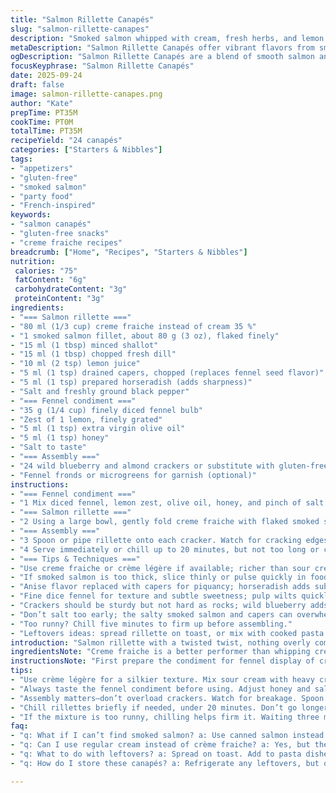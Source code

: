 ```yaml
---
title: "Salmon Rillette Canapés"
slug: "salmon-rillette-canapes"
description: "Smoked salmon whipped with cream, fresh herbs, and lemon juice. Crisp crackers topped with a fennel and citron zest condiment to cut through the creaminess. Substituted creme fraiche for cream, capers for anise flavor, and added a touch of horseradish for bite. Mix of textures and bright, herby notes. Garnished with fennel fronds or microgreens. No eggs or gluten. Prep and assembly quick if ingredients ready. Use visual and tactile clues over rigid timing."
metaDescription: "Salmon Rillette Canapés offer vibrant flavors from smoked salmon and herbs on crispy crackers. A delightful bite-sized treat."
ogDescription: "Salmon Rillette Canapés are a blend of smooth salmon and creme fraiche, topped with fresh fennel. Perfect for gatherings."
focusKeyphrase: "Salmon Rillette Canapés"
date: 2025-09-24
draft: false
image: salmon-rillette-canapes.png
author: "Kate"
prepTime: PT35M
cookTime: PT0M
totalTime: PT35M
recipeYield: "24 canapés"
categories: ["Starters & Nibbles"]
tags:
- "appetizers"
- "gluten-free"
- "smoked salmon"
- "party food"
- "French-inspired"
keywords:
- "salmon canapés"
- "gluten-free snacks"
- "creme fraiche recipes"
breadcrumb: ["Home", "Recipes", "Starters & Nibbles"]
nutrition: 
 calories: "75"
 fatContent: "6g"
 carbohydrateContent: "3g"
 proteinContent: "3g"
ingredients:
- "=== Salmon rillette ==="
- "80 ml (1/3 cup) creme fraiche instead of cream 35 %"
- "1 smoked salmon fillet, about 80 g (3 oz), flaked finely"
- "15 ml (1 tbsp) minced shallot"
- "15 ml (1 tbsp) chopped fresh dill"
- "10 ml (2 tsp) lemon juice"
- "5 ml (1 tsp) drained capers, chopped (replaces fennel seed flavor)"
- "5 ml (1 tsp) prepared horseradish (adds sharpness)"
- "Salt and freshly ground black pepper"
- "=== Fennel condiment ==="
- "35 g (1/4 cup) finely diced fennel bulb"
- "Zest of 1 lemon, finely grated"
- "5 ml (1 tsp) extra virgin olive oil"
- "5 ml (1 tsp) honey"
- "Salt to taste"
- "=== Assembly ==="
- "24 wild blueberry and almond crackers or substitute with gluten-free seed crackers"
- "Fennel fronds or microgreens for garnish (optional)"
instructions:
- "=== Fennel condiment ==="
- "1 Mix diced fennel, lemon zest, olive oil, honey, and pinch of salt in a small bowl. Taste for balance; the oil binds honey’s sweetness with acid and crunch from fennel. Set aside to macerate, get those fresh sounds of fennel crisp breaking."
- "=== Salmon rillette ==="
- "2 Using a large bowl, gently fold creme fraiche with flaked smoked salmon. Don’t overmix; keep some texture. Add minced shallot, chopped dill, lemon juice, capers, and horseradish. Season with salt and pepper. Work quickly before creme fraiche overwhips and breaks. Texture should be creamy but still flecked with salmon pieces."
- "=== Assembly ==="
- "3 Spoon or pipe rillette onto each cracker. Watch for cracking edges - brittle crackers cannot bear much weight. Add a small heap of fennel condiment atop each canapé. Garnish with fennel fronds or microgreens if desired; fresh green vibrancy contrasts rich pink tones."
- "4 Serve immediately or chill up to 20 minutes, but not too long or crackers soften - lose their snap."
- "=== Tips & Techniques ==="
- "Use creme fraiche or crème légère if available; richer than sour cream, less stiff than cream. Keeps rillette silky without separating."
- "If smoked salmon is too thick, slice thinly or pulse quickly in food processor to avoid large lumps."
- "Anise flavor replaced with capers for piquancy; horseradish adds subtle heat – adjust to preference."
- "Fine dice fennel for texture and subtle sweetness; pulp wilts quickly, so dice just before serving."
- "Crackers should be sturdy but not hard as rocks; wild blueberry adds color contrast and a mild tang."
- "Don’t salt too early; the salty smoked salmon and capers can overwhelm. Adjust last."
- "Too runny? Chill five minutes to firm up before assembling."
- "Leftovers ideas: spread rillette on toast, or mix with cooked pasta sauce."
introduction: "Salmon rillette with a twisted twist, nothing overly complicated. Use creme fraiche for creaminess without heaviness. Fennel replaces raw anise seed punch, chopped finely offering crunch and fresh perfume. Capers in the mix add a punch of salty sharpness plus the horseradish for heat — subtle but noticeable if you breathe between bites. Wild blueberry crackers provide sweetness and texture contrast; swap for any gluten-free crunchy base you trust but be wary of sogginess. The whole balance hinges on not overmixing and maintaining layers of texture — cream, crunch, herb brightness, sharp notes. Fresh and light. Assemble at last minute for cracker crispness. Flavors meld silently if you let it sit too long, so timing matters. You’ll hear the snap and taste the punch with each bite."
ingredientsNote: "Creme fraiche is a better performer than whipping cream here: holds peaks but stays rich and silky. If unavailable, mix sour cream with a little heavy cream as workaround. Smoked salmon should be hot-smoked or cold-smoked, but hot-smoked offers more intense flavor and different flaky texture. If you lack fresh fennel, substitute with celery heart for crunch and freshness, but drop zest accordingly to keep balance polite. Capers replace anise notes; if you want a stronger anise flavor, add a pinch of ground fennel seed but use sparingly. Horseradish gives bite but use carefully—too much and it may overpower. Crackers must hold weight—avoid delicate rice crackers or they’ll sag and break under rillette's weight. Blueberry brings both color and subtle fruit acid. Herbs like dill are classic with salmon but replace with tarragon or chervil if needed."
instructionsNote: "First prepare the condiment for fennel display of crunch and zesty sheen—we want fennel to retain crispness not limp it. Mixing olive oil with honey tames raw bitterness and lets each note shine through. Once you whip creme fraiche with salmon, work gently—overmixing breaks texture, leaving too liquid or grainy. Resting three minutes chills the mix, firms slightly for manageable spreading. For assembly, use spoons or small knives, avoid overloading crackers. Garnishing last keeps freshness and visual appeal. Chill canapés very briefly if needed but no longer than 20 minutes; crackers lose crunch fast. Timing is sensory, not stopwatch—feel the firmness of your cream, watch the sheen in fennel bits, listen for crisp break when bitten. Cleanup tip: rinse utensils immediately—creme fraiche sticks, dries fast on bowls and whisks."
tips:
- "Use crème légère for a silkier texture. Mix sour cream with heavy cream if crème fraiche's unavailable. Keep whipped cream rich but airy."
- "Always taste the fennel condiment before using. Adjust honey and salt for balance. Fennel provides crunch; avoid limp mixing.  Freshness counts."
- "Assembly matters—don’t overload crackers. Watch for breakage. Spoon or pipe gently; ensure even layers for texture. Use stable crackers or risk sogginess."
- "Chill rillettes briefly if needed, under 20 minutes. Don’t go longer—crackers soften quickly. Loss of crunch interferes with enjoyment. Now’s not the time for soft."
- "If the mixture is too runny, chilling helps firm it. Waiting three minutes can stabilize. Watch for creamy texture flecked with salmon pieces. Visual cues matter."
faq:
- "q: What if I can’t find smoked salmon? a: Use canned salmon instead. Drain well before use. Flake it for texture. Alternative: Try trout."
- "q: Can I use regular cream instead of crème fraiche? a: Yes, but the texture differs. Regular cream can be runnier. Blend with sour cream for firmness."
- "q: What to do with leftovers? a: Spread on toast. Add to pasta dishes too. Mix with a bit of yogurt for a dip. Lots of options here."
- "q: How do I store these canapés? a: Refrigerate any leftovers, but only if necessary. Better fresh, not overnight. Crackers lose crunch. Consume soon."

---
```

